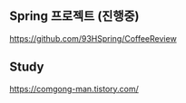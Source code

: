 ## Spring 프로젝트 (진행중)

https://github.com/93HSpring/CoffeeReview

## Study

https://comgong-man.tistory.com/
